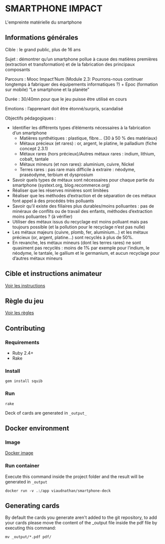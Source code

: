 # SMARTPHONE IMPACT 

L'empreinte matérielle du smartphone

## Informations générales
Cible : le grand public, plus de 16 ans

Sujet : démontrer qu’un smartphone pollue à cause des matières premières (extraction et transformation) et de la fabrication des principaux composants

Parcours : Mooc Impact’Num (Module 2.3: Pourrons-nous continuer longtemps à fabriquer des équipements informatiques ?) + Epoc (formation sur mobile) “Le smartphone et la planète”

Durée : 30/40mn pour que le jeu puisse être utilisé en cours

Emotions : l’apprenant doit être étonné/surpris, scandalisé

Objectifs pédagogiques :  
- Identifier les différents types d’éléments nécessaires à la fabrication d’un smartphone
  - Matières synthétiques : plastique, fibre… (30 à 50 % des matériaux)
  - Métaux précieux (et rares) : or, argent, le platine, le palladium (fiche concept 2.3.1)
  - Métaux rares (hors précieux)/Autres métaux rares : indium, lithium, cobalt, tantale
  - Métaux mineurs (et non rares): aluminium, cuivre, Nickel
  - Terres rares : pas rare mais difficile à extraire : néodyme, praséodyme, terbium et dysprosium
- Savoir quels types de métaux sont nécessaires pour chaque partie du smartphone (systext.org, blog.recommerce.org)
- Réaliser que les réserves minières sont limitées
- Réaliser que les méthodes d’extraction et de séparation de ces métaux font appel à des procédés très polluants
- Savoir qu’il existe des filiaires plus durables/moins polluantes : pas de minéraux de conflits ou de travail des enfants, méthodes d’extraction moins polluantes ? (à vérifier)
- Utiliser des métaux issus du recyclage est moins polluant mais pas toujours possible (et la pollution pour le recyclage n’est pas nulle)
- Les métaux majeurs (cuivre, plomb, fer, aluminium…) et les métaux précieux (or, argent, platine…) sont recyclés à plus de 50%.
- En revanche, les métaux mineurs (dont les terres rares) ne sont quasiment pas recyclés : moins de 1% par exemple pour l’indium, le néodyme, le tantale, le gallium et le germanium, et aucun recyclage pour d’autres métaux mineurs

## Cible et instructions animateur

[Voir les instructions](./PNP.md)

## Règle du jeu

[Voir les règles](./RULES.md)


## Contributing

### Requirements

- Ruby 2.4+
- Rake

### Install

`gem install squib`

### Run

`rake`

Deck of cards are generated in `_output_`

## Docker environment

### Image
[Docker image](https://hub.docker.com/r/viaudnathan/smartphone-deck)

### Run container
Execute this command inside the project folder and the result will be generated in `_output`
```shell
docker run -v .:/app viaudnathan/smartphone-deck
```

## Generating cards
By default the cards you generate aren't added to the git repository, to add your cards please move the content of the _output file inside the pdf file by executing this command:
```shell
mv _output/*.pdf pdf/
```
